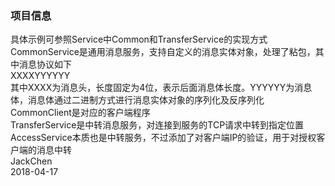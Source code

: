 ### 项目信息

具体示例可参照Service中Common和TransferService的实现方式<br>
CommonService是通用消息服务，支持自定义的消息实体对象，处理了粘包，其中消息协议如下<br>
XXXXYYYYYY<br>
其中XXXX为消息头，长度固定为4位，表示后面消息体长度。YYYYYY为消息体，消息体通过二进制方式进行消息实体对象的序列化及反序列化<br>
CommonClient是对应的客户端程序
<br>
TransferService是中转消息服务，对连接到服务的TCP请求中转到指定位置
<br>
AccessService本质也是中转服务，不过添加了对客户端IP的验证，用于对授权客户端的消息中转
<br>
JackChen<br>
2018-04-17
